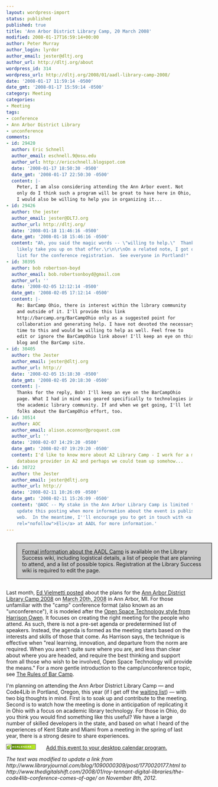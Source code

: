 ```yaml
---
layout: wordpress-import
status: published
published: true
title: 'Ann Arbor District Library Camp, 20 March 2008'
modified: 2008-01-17T16:59:14+00:00
author: Peter Murray
author_login: lyrdor
author_email: jester@dltj.org
author_url: http://dltj.org/about
wordpress_id: 314
wordpress_url: http://dltj.org/2008/01/aadl-library-camp-2008/
date: '2008-01-17 11:59:14 -0500'
date_gmt: '2008-01-17 15:59:14 -0500'
category: Meeting
categories:
- Meeting
tags:
- conference
- Ann Arbor District Library
- unconference
comments:
- id: 29420
  author: Eric Schnell
  author_email: eschnell.9@osu.edu
  author_url: http://ericschnell.blogspot.com
  date: '2008-01-17 18:50:30 -0500'
  date_gmt: '2008-01-17 22:50:30 -0500'
  content: |-
    Peter, I am also considering attending the Ann Arbor event. Not
    only do I think such a program will be great to have here in Ohio,
    I would also be willing to help you in organizing it...
- id: 29426
  author: the jester
  author_email: jester@DLTJ.org
  author_url: http://dltj.org/
  date: '2008-01-18 11:46:16 -0500'
  date_gmt: '2008-01-18 15:46:16 -0500'
  content: "Ah, you said the magic words -- \"willing to help.\"  Thanks, Eric; I'll
    likely take you up on that offer.\r\n\r\nOn a related note, I got off the waiting
    list for the conference registration.  See everyone in Portland!"
- id: 30395
  author: bob robertson-boyd
  author_email: bob.robertsonboyd@gmail.com
  author_url: ''
  date: '2008-02-05 12:12:14 -0500'
  date_gmt: '2008-02-05 17:12:14 -0500'
  content: |-
    Re: BarCamp Ohio, there is interest within the library community
    and outside of it. I'll provide this link
    http://barcamp.org/BarCampOhio only as a suggested point for
    collaboration and generating help. I have not devoted the necessary
    time to this and would be willing to help as well. Feel free to
    edit or ignore the BarCampOhio link above! I'll keep an eye on this
    blog and the BarCamp site.
- id: 30405
  author: the Jester
  author_email: jester@dltj.org
  author_url: http://
  date: '2008-02-05 15:18:30 -0500'
  date_gmt: '2008-02-05 20:18:30 -0500'
  content: |-
    Thanks for the reply, Bob! I'll keep an eye on the BarCampOhio
    page. What I had in mind was geared specifically to technologies in
    the academic library community. If and when we get going, I'll let
    folks about the BarCampOhio effort, too.
- id: 30514
  author: AOC
  author_email: alison.oconnor@proquest.com
  author_url: ''
  date: '2008-02-07 14:29:20 -0500'
  date_gmt: '2008-02-07 19:29:20 -0500'
  content: I'd like to know more about A2 Library Camp - I work for a major library
    database provider in A2 and perhaps we could team up somehow...
- id: 30722
  author: the Jester
  author_email: jester@dltj.org
  author_url: http://
  date: '2008-02-11 10:26:09 -0500'
  date_gmt: '2008-02-11 15:26:09 -0500'
  content: '@AOC -- My stake in the Ann Arbor Library Camp is limited to that participant.  I''ll
    update this posting when more information about the event is published on the
    web.  In the meantime, I''ll encourage you to get in touch with <a href=""mailto:eli@aadl.org"
    rel="nofollow">Eli</a> at AADL for more information.'
---
```

<div style="width: 99%; border: 1px solid black; padding: 1em; margin: 2em; background-color: #CCC;"><a href="http://libsuccess.org/index.php?title=Library_Camp" title="Library Camp - Library Success: A Best Practices Wiki">Formal information about the AADL Camp</a> is available on the Library Success wiki, including logistical details, a list of people that are planning to attend, and a list of possible topics.  Registration at the Library Success wiki is required to edit the page.</div>
<p>Last month, <a href="http://vielmetti.typepad.com/superpatron/2007/12/library-camp-20.html" title="&#039;Library Camp 2008 at Ann Arbor District Library, March 20 2008&#039; in Superpatron - Friends of the Library, for the net">Ed Vielmetti posted</a> about the plans for the <span id="hcalendar-Ann-Arbor-District-Library-Camp-2008" class="vevent" style="display: inline;"><span class="summary"><a href="http://upcoming.yahoo.com/event/388520/" class="url" title="Library Camp at Ann Arbor District Library (Thursday, March 20, 2008) - Upcoming">Ann Arbor District Library Camp 2008</a></span> on <abbr title="20080320" class="dtstart">March 20th, 2008</abbr> in <span class="location">Ann Arbor, MI</span></span>.  For those unfamiliar with the "camp" conference format (also known as an "unconference"), it is modeled after the <a href="http://www.openspaceworld.com/users_guide.htm" title="Open Space Technology users guide">Open Space Technology style from Harrison Owen</a>.  It focuses on creating the right meeting for the people who attend.  As such, there is not a pre-set agenda or predetermined list of speakers.  Instead, the agenda is formed as the meeting starts based on the interests and skills of those that come.  As Harrison says, the technique is effective when "real learning, innovation, and departure from the norm are required. When you aren't quite sure where you are, and less than clear about where you are headed, and require the best thinking and support from all those who wish to be involved, Open Space Technology will provide the means."  For a more gentle introduction to the camp/unconference topic, see <a href="http://barcamp.org/TheRulesOfBarCamp" title="BarCamp wiki / TheRulesOfBarCamp">The Rules of Bar Camp</a>.</p>
<p>I'm planning on attending the Ann Arbor District Library Camp &mdash; and Code4Lib in Portland, Oregon, this year (if I get off the <a href="http://www.thedigitalshift.com/2008/01/roy-tennant-digital-libraries/the-code4lib-conference-comes-of-age/" title="&#039;The Code4Lib Conference Comes of Age&amp;#039 in Tennant: Digital Libraries">waiting list</a>) &mdash; with two big thoughts in mind.  First is to soak up and contribute to the meeting.  Second is to watch how the meeting is done in anticipation of replicating it in Ohio with a focus on academic library technology.  For those in Ohio, do you think you would find something like this useful?  We have a large number of skilled developers in  the state, and based on what I heard of the experiences of Kent State and Miami from a meeting in the spring of last year, there is a strong desire to share experiences.</p>
<p><a href="http://suda.co.uk/projects/microformats/hcalendar/get-cal.php?uri=http://dltj.org/2008/01/aadl-library-camp-2008"><img src="/assets/images/2008/01/microformat_hcalendar2.png" alt="hCalendar Encoded Microformat" height="15" width="80" border="0" style="margin-right: 2em; text-decoration: none; border: none;" />Add this event to your desktop calendar program.</a>
<p style="padding:0;margin:0;font-style:italic;">The text was modified to update a link from http://www.libraryjournal.com/blog/1090000309/post/1770020177.html to http://www.thedigitalshift.com/2008/01/roy-tennant-digital-libraries/the-code4lib-conference-comes-of-age/ on November 8th, 2012.</p>
